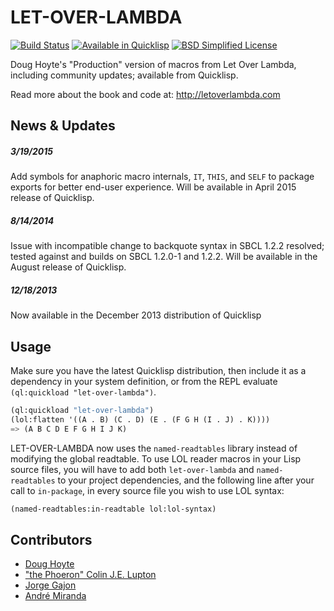 # LET-OVER-LAMBDA

[![Build Status](https://travis-ci.org/thephoeron/let-over-lambda.svg?branch=master)](https://travis-ci.org/thephoeron/let-over-lambda)
[![Available in Quicklisp](https://img.shields.io/badge/quicklisp-available-brightgreen.svg)](https://quicklisp.org/)
[![BSD Simplified License](https://img.shields.io/badge/license-BSD%20Simplified-blue.svg)](./LICENSE)

Doug Hoyte's "Production" version of macros from Let Over Lambda, including community updates; available from Quicklisp.

Read more about the book and code at: http://letoverlambda.com

## News &amp; Updates

##### 3/19/2015

Add symbols for anaphoric macro internals, `IT`, `THIS`, and `SELF` to package exports for better end-user experience.  Will be available in April 2015 release of Quicklisp.

##### 8/14/2014

Issue with incompatible change to backquote syntax in SBCL 1.2.2 resolved; tested against and builds on SBCL 1.2.0-1 and 1.2.2.  Will be available in the August release of Quicklisp.

##### 12/18/2013

Now available in the December 2013 distribution of Quicklisp

## Usage

Make sure you have the latest Quicklisp distribution, then include it as a dependency in your system definition, or from the REPL evaluate `(ql:quickload "let-over-lambda")`.

```lisp
(ql:quickload "let-over-lambda")
(lol:flatten '((A . B) (C . D) (E . (F G H (I . J) . K))))
=> (A B C D E F G H I J K)
```

LET-OVER-LAMBDA now uses the `named-readtables` library instead of modifying the global readtable. To use LOL reader macros in your Lisp source files, you will have to add both `let-over-lambda` and `named-readtables` to your project dependencies, and the following line after your call to `in-package`, in every source file you wish to use LOL syntax:

```lisp
(named-readtables:in-readtable lol:lol-syntax)
```

## Contributors

- [Doug Hoyte](https://github.com/hoytech)
- ["the Phoeron" Colin J.E. Lupton](https://github.com/thephoeron)
- [Jorge Gajon](https://github.com/gajon)
- [André Miranda](https://github.com/EuAndreh/)
